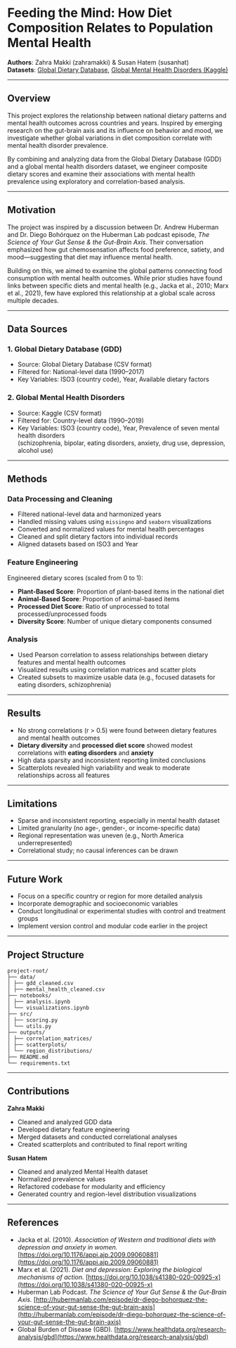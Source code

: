 # Feeding the Mind: How Diet Composition Relates to Population Mental Health

**Authors**: Zahra Makki (zahramakki) & Susan Hatem (susanhat)  
**Datasets**: [Global Dietary Database](https://www.globaldietarydatabase.org/), [Global Mental Health Disorders (Kaggle)](https://www.kaggle.com/datasets/thedevastator/global-mental-health-disorders)

---

## Overview

This project explores the relationship between national dietary patterns and mental health outcomes across countries and years. Inspired by emerging research on the gut-brain axis and its influence on behavior and mood, we investigate whether global variations in diet composition correlate with mental health disorder prevalence.

By combining and analyzing data from the Global Dietary Database (GDD) and a global mental health disorders dataset, we engineer composite dietary scores and examine their associations with mental health prevalence using exploratory and correlation-based analysis.

---

## Motivation

The project was inspired by a discussion between Dr. Andrew Huberman and Dr. Diego Bohórquez on the Huberman Lab podcast episode, *The Science of Your Gut Sense & the Gut-Brain Axis*. Their conversation emphasized how gut chemosensation affects food preference, satiety, and mood—suggesting that diet may influence mental health.

Building on this, we aimed to examine the global patterns connecting food consumption with mental health outcomes. While prior studies have found links between specific diets and mental health (e.g., Jacka et al., 2010; Marx et al., 2021), few have explored this relationship at a global scale across multiple decades.

---

## Data Sources

### 1. Global Dietary Database (GDD)
- Source: Global Dietary Database (CSV format)
- Filtered for: National-level data (1990–2017)
- Key Variables: ISO3 (country code), Year, Available dietary factors

### 2. Global Mental Health Disorders
- Source: Kaggle (CSV format)
- Filtered for: Country-level data (1990–2019)
- Key Variables: ISO3 (country code), Year, Prevalence of seven mental health disorders  
  (schizophrenia, bipolar, eating disorders, anxiety, drug use, depression, alcohol use)

---

## Methods

### Data Processing and Cleaning
- Filtered national-level data and harmonized years
- Handled missing values using `missingno` and `seaborn` visualizations
- Converted and normalized values for mental health percentages
- Cleaned and split dietary factors into individual records
- Aligned datasets based on ISO3 and Year

### Feature Engineering
Engineered dietary scores (scaled from 0 to 1):
- **Plant-Based Score**: Proportion of plant-based items in the national diet
- **Animal-Based Score**: Proportion of animal-based items
- **Processed Diet Score**: Ratio of unprocessed to total processed/unprocessed foods
- **Diversity Score**: Number of unique dietary components consumed

### Analysis
- Used Pearson correlation to assess relationships between dietary features and mental health outcomes
- Visualized results using correlation matrices and scatter plots
- Created subsets to maximize usable data (e.g., focused datasets for eating disorders, schizophrenia)

---

## Results

- No strong correlations (r > 0.5) were found between dietary features and mental health outcomes
- **Dietary diversity** and **processed diet score** showed modest correlations with **eating disorders** and **anxiety**
- High data sparsity and inconsistent reporting limited conclusions
- Scatterplots revealed high variability and weak to moderate relationships across all features

---

## Limitations

- Sparse and inconsistent reporting, especially in mental health dataset
- Limited granularity (no age-, gender-, or income-specific data)
- Regional representation was uneven (e.g., North America underrepresented)
- Correlational study; no causal inferences can be drawn

---

## Future Work

- Focus on a specific country or region for more detailed analysis
- Incorporate demographic and socioeconomic variables
- Conduct longitudinal or experimental studies with control and treatment groups
- Implement version control and modular code earlier in the project

---

## Project Structure

```
project-root/
├── data/
│ ├── gdd_cleaned.csv
│ ├── mental_health_cleaned.csv
├── notebooks/
│ ├── analysis.ipynb
│ └── visualizations.ipynb
├── src/
│ ├── scoring.py
│ └── utils.py
├── outputs/
│ ├── correlation_matrices/
│ ├── scatterplots/
│ └── region_distributions/
├── README.md
└── requirements.txt
```

---

## Contributions

**Zahra Makki**  
- Cleaned and analyzed GDD data  
- Developed dietary feature engineering  
- Merged datasets and conducted correlational analyses  
- Created scatterplots and contributed to final report writing

**Susan Hatem**  
- Cleaned and analyzed Mental Health dataset  
- Normalized prevalence values  
- Refactored codebase for modularity and efficiency  
- Generated country and region-level distribution visualizations

---

## References

- Jacka et al. (2010). *Association of Western and traditional diets with depression and anxiety in women.* [https://doi.org/10.1176/appi.ajp.2009.09060881](https://doi.org/10.1176/appi.ajp.2009.09060881)  
- Marx et al. (2021). *Diet and depression: Exploring the biological mechanisms of action.* [https://doi.org/10.1038/s41380-020-00925-x](https://doi.org/10.1038/s41380-020-00925-x)  
- Huberman Lab Podcast. *The Science of Your Gut Sense & the Gut-Brain Axis.* [http://hubermanlab.com/episode/dr-diego-bohorquez-the-science-of-your-gut-sense-the-gut-brain-axis](http://hubermanlab.com/episode/dr-diego-bohorquez-the-science-of-your-gut-sense-the-gut-brain-axis)  
- Global Burden of Disease (GBD). [https://www.healthdata.org/research-analysis/gbd](https://www.healthdata.org/research-analysis/gbd)
